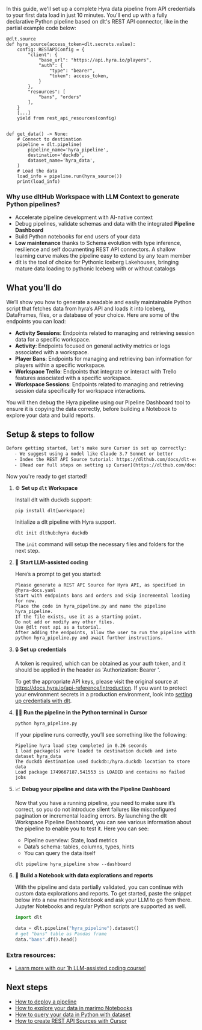 In this guide, we'll set up a complete Hyra data pipeline from API credentials to your first data load in just 10 minutes. You'll end up with a fully declarative Python pipeline based on dlt's REST API connector, like in the partial example code below:

```python-outcome
@dlt.source
def hyra_source(access_token=dlt.secrets.value):
    config: RESTAPIConfig = {
        "client": {
            "base_url": "https://api.hyra.io/players",
            "auth": {
                "type": "bearer",
                "token": access_token,
            }
        },
        "resources": [
            "bans", "orders"
        ],
    }
    [...]
    yield from rest_api_resources(config)


def get_data() -> None:
    # Connect to destination
    pipeline = dlt.pipeline(
        pipeline_name='hyra_pipeline',
        destination='duckdb',
        dataset_name='hyra_data', 
    )
    # Load the data
    load_info = pipeline.run(hyra_source())
    print(load_info) 
```

### Why use dltHub Workspace with LLM Context to generate Python pipelines?

- Accelerate pipeline development with AI-native context
- Debug pipelines, validate schemas and data with the integrated **Pipeline Dashboard**
- Build Python notebooks for end users of your data
- **Low maintenance** thanks to Schema evolution with type inference, resilience and self documenting REST API connectors. A shallow learning curve makes the pipeline easy to extend by any team member
- dlt is the tool of choice for Pythonic Iceberg Lakehouses, bringing mature data loading to pythonic Iceberg with or without catalogs

## What you’ll do

We’ll show you how to generate a readable and easily maintainable Python script that fetches data from hyra’s API and loads it into Iceberg, DataFrames, files, or a database of your choice. Here are some of the endpoints you can load:

- **Activity Sessions**: Endpoints related to managing and retrieving session data for a specific workspace.
- **Activity**: Endpoints focused on general activity metrics or logs associated with a workspace.
- **Player Bans**: Endpoints for managing and retrieving ban information for players within a specific workspace.
- **Workspace Trello**: Endpoints that integrate or interact with Trello features associated with a specific workspace.
- **Workspace Sessions**: Endpoints related to managing and retrieving session data specifically for workspace interactions.

You will then debug the Hyra pipeline using our Pipeline Dashboard tool to ensure it is copying the data correctly, before building a Notebook to explore your data and build reports.

## Setup & steps to follow

```default
Before getting started, let's make sure Cursor is set up correctly:
   - We suggest using a model like Claude 3.7 Sonnet or better
   - Index the REST API Source tutorial: https://dlthub.com/docs/dlt-ecosystem/verified-sources/rest_api/ and add it to context as **@dlt rest api**
   - [Read our full steps on setting up Cursor](https://dlthub.com/docs/dlt-ecosystem/llm-tooling/cursor-restapi#23-configuring-cursor-with-documentation)
```

Now you're ready to get started!

1. ⚙️ **Set up `dlt` Workspace**
    
    Install dlt with duckdb support:
    ```shell
    pip install dlt[workspace]
    ```

    Initialize a dlt pipeline with Hyra support.
    ```shell
    dlt init dlthub:hyra duckdb
    ```

    The `init` command will setup the necessary files and folders for the next step.
    
2. 🤠 **Start LLM-assisted coding**
    
    Here’s a prompt to get you started:
    
    ```prompt
    Please generate a REST API Source for Hyra API, as specified in @hyra-docs.yaml 
    Start with endpoints bans and orders and skip incremental loading for now. 
    Place the code in hyra_pipeline.py and name the pipeline hyra_pipeline. 
    If the file exists, use it as a starting point. 
    Do not add or modify any other files. 
    Use @dlt rest api as a tutorial. 
    After adding the endpoints, allow the user to run the pipeline with python hyra_pipeline.py and await further instructions.
    ```

    
3. 🔒 **Set up credentials** 
    
    A token is required, which can be obtained as your auth token, and it should be applied in the header as 'Authorization: Bearer <token>'.
    
    To get the appropriate API keys, please visit the original source at https://docs.hyra.io/api-reference/introduction.
    If you want to protect your environment secrets in a production environment, look into [setting up credentials with dlt](https://dlthub.com/docs/walkthroughs/add_credentials).
    
4. 🏃‍♀️ **Run the pipeline in the Python terminal in Cursor**
    
    ```shell
    python hyra_pipeline.py
    ```
    
    If your pipeline runs correctly, you’ll see something like the following:
    
    ```shell
    Pipeline hyra load step completed in 0.26 seconds
    1 load package(s) were loaded to destination duckdb and into dataset hyra_data
    The duckdb destination used duckdb:/hyra.duckdb location to store data
    Load package 1749667187.541553 is LOADED and contains no failed jobs
    ```
    
5. 📈 **Debug your pipeline and data with the Pipeline Dashboard**

    Now that you have a running pipeline, you need to make sure it’s correct, so you do not introduce silent failures like misconfigured pagination or incremental loading errors. By launching the dlt Workspace Pipeline Dashboard, you can see various information about the pipeline to enable you to test it. Here you can see:
    - Pipeline overview: State, load metrics
    - Data’s schema: tables, columns, types, hints
    - You can query the data itself
    
    ```shell
    dlt pipeline hyra_pipeline show --dashboard
    ```
    
6. 🐍 **Build a Notebook with data explorations and reports**

    With the pipeline and data partially validated, you can continue with custom data explorations and reports. To get started, paste the snippet below into a new marimo Notebook and ask your LLM to go from there. Jupyter Notebooks and regular Python scripts are supported as well.

    
    ```python
    import dlt

   data = dlt.pipeline("hyra_pipeline").dataset()
   # get "bans" table as Pandas frame
   data."bans".df().head()
    ```

### Extra resources:

- [Learn more with our 1h LLM-assisted coding course!](https://www.youtube.com/watch?v=GGid70rnJuM)

## Next steps

- [How to deploy a pipeline](https://dlthub.com/docs/walkthroughs/deploy-a-pipeline)
- [How to explore your data in marimo Notebooks](https://dlthub.com/docs/general-usage/dataset-access/marimo)
- [How to query your data in Python with dataset](https://dlthub.com/docs/general-usage/dataset-access/dataset)
- [How to create REST API Sources with Cursor](https://dlthub.com/docs/dlt-ecosystem/llm-tooling/cursor-restapi)
